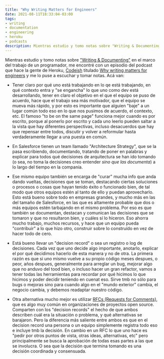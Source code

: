 ```yaml
---
title: "Why Writing Matters for Engineers"
date: 2021-08-11T18:33:04-03:00
tags:
- writing
- documentation
- engineering
- heroku
- podcasts
description: Mientras estudio y tomo notas sobre "Writing & Documenting" en el marco del trabajo de un programador, me encontré con un episodio del podcast que hace la gente de Heroku Codeish titulado "Why writing matters for engineers" y me lo puse a escuchar y tomar notas. Acá van.
---
```


Mientras estudio y tomo notas sobre ["Writing & Documenting"](/2021/08/notes-on-writing-and-documenting/) en el marco del trabajo de un programador, me encontré con un episodio del podcast que hace la gente de Heroku, [Codeish](https://www.heroku.com/podcasts/codeish) titulado [Why writing matters for engineers](https://www.heroku.com/podcasts/codeish/118-why-writing-matters-for-engineers) y me lo puse a escuchar y tomar notas. Acá van:

* Tener claro por qué uno está trabajando en lo qe está trabajando, en qué contexto entra y "se engancha" lo que uno como dev está desarrollando, tener en claro el objetivo en el que el equipo se puso de acuerdo, hace que el trabajo sea más motivador, que el equipo se mueva más rápido, y por esto es importante que alguien "baje" a un lugar común todo eso en lo que nos pusimos de acuerdo, el contexto, etc. El famoso "to be on the same page" funciona mejor cuando es por escrito, porque al ponerlo por escrito y cada uno leerlo pueden saltar a la vista que hay diferentes perspectivas, incluso desacuerdos que hay que repensar entre todos, discutir y volver a reformular hasta verdaderamente llegar a una puesta en común.

* En Salesforce tienen un team llamado "Architecture Strategy", que se la pasa escribiendo, documentando, tratando de poner en palabras y explicar para todos qué decisiones de arquitectura se han ido tomando (o sea, no toma la decisiones creo entender *sino que las documenta*) a lo largo del tiempo en la companía.

* Ese mismo equipo también se encarga de "curar" mucha info que anda dando vueltas, decisiones que se toman, destacando ciertas soluciones o procesos o cosas que hayan tenido éxito o funcionado bien, de tal modo que otros equipos estén al tanto de ello y puedan aprovecharlo. Esto está bueno sobre todo en empresas grandes, y mucho más en las del tamaño de Salesforce, en las que es altamente probable que dos o más equipos estén tarbajando en el mismo problema. Por eso es que también se documentan, destacan y comunican las decisiones que se tomaron y que no resultaron bien, y cuáles sí lo hiceron. Eso ahorra mucho trabajo, muchos recursos, y hace que un equipo pueda "contribuir" a lo que hizo otro, construir sobre lo construído en vez de hacer todo de cero.

* Está bueno llevar un "decision record" o sea un registro o log de decisiones. Cada vez que uno decide algo importante, anotarlo, explicar el por qué decidimos hacerlo de esta manera y no de otra. La primera razón es que si uno mismo vuelve a su propio código meses despues, o peor, años despues, generalmente para arreglar un bug, mejorar algo que no anduvo del tood bien, o incluso hacer un gran refactor, vamos a tener todas las herramientas para recordar por qué hicimos lo que hicimos y poder decidir teniendo en cuenat eso. Sirve tmb no sólo para bugs o mejoras sino para cuando algo en el "mundo exterior" cambia, el negocio cambia, y debemos readaptar nuestro código.

* Otra alternativa mucho mejor es utilizar [RFCs (Requests for Comments)](https://es.wikipedia.org/wiki/Request_for_Comments), que es algo muy común en organizaciones de proyectos open source. Comparten con los "decision records" el hecho de que ambos describen cuál era la situación o problema, y qué alternativas se barajaron. Pero la diferencia más saliente entre ambos es que en el decision record una persona o un equipo simplemente registra todo eso e incluye tmb la decisión. En cambio en un RFC lo que uno hace es "pedir por otros puntos de vista, otras ideas, alternativas, etc" pero principalmente se busca la aprobación de todas esas partes a las que se involucra. O sea que la decisión que termina tomando es una decisión coordinada y consensuada.
 
